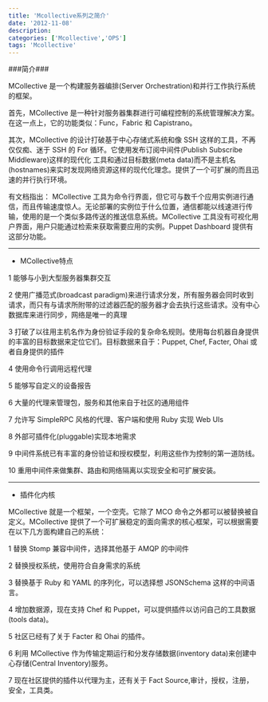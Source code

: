 ```yaml
---
title: 'Mcollective系列之简介'
date: '2012-11-08'
description: 
categories: ['Mcollective','OPS']
tags: 'Mcollective'
---
```

###简介###

MCollective 是一个构建服务器编排(Server Orchestration)和并行工作执行系统的框架。

首先，MCollective 是一种针对服务器集群进行可编程控制的系统管理解决方案。在这一点上，它的功能类似：Func，Fabric  和 Capistrano。

其次，MCollective 的设计打破基于中心存储式系统和像 SSH 这样的工具，不再仅仅痴、迷于 SSH 的 For 循环。它使用发布订阅中间件(Publish Subscribe Middleware)这样的现代化
工具和通过目标数据(meta data)而不是主机名(hostnames)来实时发现网络资源这样的现代化理念。提供了一个可扩展的而且迅速的并行执行环境。

有文档指出： MCollective 工具为命令行界面，但它可与数千个应用实例进行通信，而且传输速度惊人。无论部署的实例位于什么位置，通信都能以线速进行传输，使用的是一个类似多路传送的推送信息系统。MCollective 工具没有可视化用户界面，用户只能通过检索来获取需要应用的实例。Puppet Dashboard 提供有这部分功能。

***

* MCollective特点

1 能够与小到大型服务器集群交互

2 使用广播范式(broadcast paradigm)来进行请求分发，所有服务器会同时收到请求，而只有与请求所附带的过滤器匹配的服务器才会去执行这些请求。没有中心数据库来进行同步，网络是唯一的真理

3 打破了以往用主机名作为身份验证手段的复杂命名规则。使用每台机器自身提供的丰富的目标数据来定位它们。目标数据来自于：Puppet, Chef, Facter, Ohai 或者自身提供的插件

4 使用命令行调用远程代理

5 能够写自定义的设备报告

6 大量的代理来管理包，服务和其他来自于社区的通用组件

7 允许写 SimpleRPC 风格的代理、客户端和使用 Ruby 实现 Web UIs

8 外部可插件化(pluggable)实现本地需求

9 中间件系统已有丰富的身份验证和授权模型，利用这些作为控制的第一道防线。

10 重用中间件来做集群、路由和网络隔离以实现安全和可扩展安装。

***

* 插件化内核 

MCollective 就是一个框架，一个空壳。它除了 MCO 命令之外都可以被替换被自定义。MCollective 提供了一个可扩展稳定的面向需求的核心框架，可以根据需要在以下几方面构建自己的系统：

1 替换 Stomp 兼容中间件，选择其他基于 AMQP 的中间件

2 替换授权系统，使用符合自身需求的系统

3 替换基于 Ruby 和 YAML 的序列化，可以选择想 JSONSchema 这样的中间语言。

4 增加数据源，现在支持 Chef 和 Puppet，可以提供插件以访问自己的工具数据(tools data)。

5 社区已经有了关于 Facter 和 Ohai 的插件。

6 利用 MCollective 作为传输定期运行和分发存储数据(inventory data)来创建中心存储(Central Inventory)服务。

7 现在社区提供的插件以代理为主，还有关于 Fact Source,审计，授权，注册，安全，工具类。
